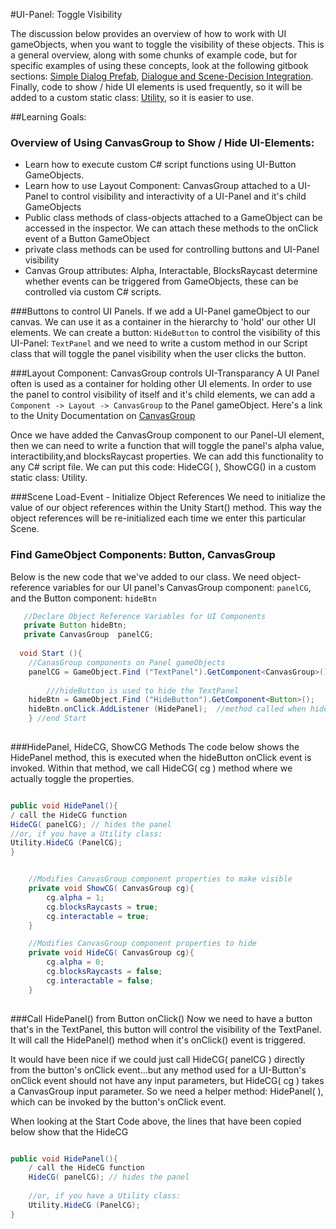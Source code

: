 #UI-Panel: Toggle Visibility

The discussion below provides an overview of how to work with UI gameObjects, when you want to toggle the visibility of these objects.  This is a general overview, along with some chunks of example code, but for specific examples of using these concepts, look at the following gitbook sections: [Simple Dialog Prefab](/simple-dialog-prefab.md), [Dialogue and Scene-Decision Integration](/dialogue-and-scene-decision-integration.md).  Finally, code to show / hide UI elements is used frequently, so it will be added to a custom static class: [Utility](/utility_-_static_class.md), so it is easier to use.

##Learning Goals:
### Overview of Using CanvasGroup to Show / Hide UI-Elements:  
- Learn how to execute custom C# script functions using UI-Button GameObjects.
- Learn how to use Layout Component: CanvasGroup attached to a UI-Panel to control visibility and interactivity of a UI-Panel and it's child GameObjects
- Public class methods of class-objects attached to a GameObject can be accessed in the inspector.  We can attach these methods to the onClick event of a Button GameObject
- private class methods can be used for controlling buttons and UI-Panel visibility
- Canvas Group attributes:  Alpha, Interactable, BlocksRaycast determine whether events can be triggered from GameObjects, these can be controlled via custom C# scripts.

###Buttons to control UI Panels.
If we add a UI-Panel gameObject to our canvas.  We can use it as a container in the hierarchy to 'hold' our other UI elements. We can create a button: `HideButton` to control the visibility of this UI-Panel:  `TextPanel` and we need to write a custom method in our Script class that will toggle the panel visibility when the user clicks the button. 

###Layout Component: CanvasGroup controls UI-Transparancy
A UI Panel often is used as a container for holding other UI elements.  In order to use the panel to control visibility of itself and it's child elements, we can add a ``Component -> Layout -> CanvasGroup`` to the Panel gameObject.   Here's a link to the Unity Documentation on [CanvasGroup](http://docs.unity3d.com/Manual/class-CanvasGroup.html)

Once we have added the CanvasGroup component to our Panel-UI element, then we can need to write a function that will toggle the panel's alpha value, interactibility,and blocksRaycast properties.  We can add this functionality to any C# script file. We can put this code: HideCG( ), ShowCG() in a custom static class: Utility.  

###Scene Load-Event - Initialize Object References
We need to initialize the value of our object references within the Unity Start() method.  This way the object references will be re-initialized each time we enter this particular Scene. 

### Find GameObject Components: Button, CanvasGroup 

Below is the new code that we've added to  our class.
We need object-reference variables for our UI panel's CanvasGroup component: `panelCG`, and the Button component: `hideBtn`  

```java
   //Declare Object Reference Variables for UI Components
   private Button hideBtn;
   private CanvasGroup  panelCG;
	
  void Start (){
  	//CanasGroup components on Panel gameObjects
	panelCG = GameObject.Find ("TextPanel").GetComponent<CanvasGroup>();
  
	    ///hideButton is used to hide the TextPanel 
	hideBtn = GameObject.Find ("HideButton").GetComponent<Button>();
	hideBtn.onClick.AddListener (HidePanel);  //method called when hideBtn is clicked	
	} //end Start
	
```
	
###HidePanel, HideCG, ShowCG Methods
The code below shows the HidePanel method, this is executed when the hideButton onClick event is invoked. Within that method, we call HideCG( cg ) method where we actually toggle the properties.

```java

public void HidePanel(){
/ call the HideCG function
HideCG( panelCG); // hides the panel
//or, if you have a Utility class:
Utility.HideCG (PanelCG);
}


	//Modifies CanvasGroup component properties to make visible
	private void ShowCG( CanvasGroup cg){
		cg.alpha = 1;
		cg.blocksRaycasts = true;
		cg.interactable = true;
	}

    //Modifies CanvasGroup component properties to hide
	private void HideCG( CanvasGroup cg){
		cg.alpha = 0;
		cg.blocksRaycasts = false;
		cg.interactable = false;
	}
	
```

###Call HidePanel() from Button onClick()
Now we need to have a button that's in the TextPanel, this button will control the visibility of the TextPanel.  It will call the HidePanel() method when it's onClick() event is triggered. 

It would have been nice if we could just call HideCG( panelCG ) directly from the button's onClick event...but any method used for a UI-Button's onClick event should not have any input parameters, but HideCG( cg ) takes a CanvasGroup input parameter. So we need a helper method: HidePanel( ), which can be invoked by the button's onClick event.

When looking at the Start Code above, the lines that have been copied below show that the HideCG 



```java

public void HidePanel(){
	/ call the HideCG function
	HideCG( panelCG); // hides the panel
	
	//or, if you have a Utility class: 
	Utility.HideCG (PanelCG);
}

    	
```
